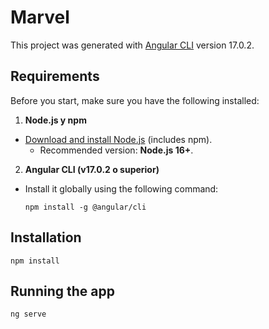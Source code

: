 # Marvel

This project was generated with [Angular CLI](https://github.com/angular/angular-cli) version 17.0.2.

## Requirements

Before you start, make sure you have the following installed:

1. **Node.js y npm**

- [Download and install Node.js](https://nodejs.org/) (includes npm).
  - Recommended version: **Node.js 16+**.

2. **Angular CLI (v17.0.2 o superior)**

- Install it globally using the following command:

  ```
  npm install -g @angular/cli
  ```

## Installation

```
npm install
```

## Running the app

```
ng serve
```

